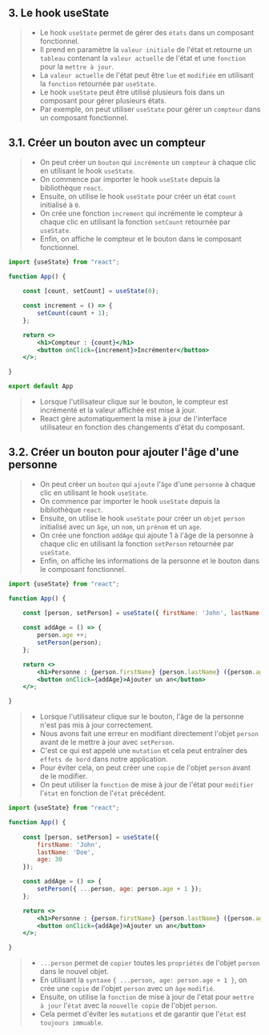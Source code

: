 ## 3. Le hook useState
> - Le hook `useState` permet de gérer des `états` dans un composant fonctionnel.
> - Il prend en paramètre la `valeur initiale` de l'état et retourne un `tableau` contenant la `valeur actuelle` de l'état et une `fonction` pour la `mettre à jour`.
> - La `valeur actuelle` de l'état peut être `lue` et `modifiée` en utilisant la `fonction` retournée par `useState`.
> - Le hook `useState` peut être utilisé plusieurs fois dans un composant pour gérer plusieurs états.
> - Par exemple, on peut utiliser `useState` pour gérer un `compteur` dans un composant fonctionnel.

## 3.1. Créer un bouton avec un compteur
> - On peut créer un `bouton` qui `incrémente` un `compteur` à chaque clic en utilisant le hook `useState`.
> - On commence par importer le hook `useState` depuis la bibliothèque `react`.
> - Ensuite, on utilise le hook `useState` pour créer un état `count` initialisé à `0`.
> - On crée une fonction `increment` qui incrémente le compteur à chaque clic en utilisant la fonction `setCount` retournée par `useState`.
> - Enfin, on affiche le compteur et le bouton dans le composant fonctionnel.
```jsx
import {useState} from "react";

function App() {
     
    const [count, setCount] = useState(0);

    const increment = () => {
        setCount(count + 1);
    };

    return <>
        <h1>Compteur : {count}</h1>
        <button onClick={increment}>Incrémenter</button>
    </>;

}

export default App
```
> - Lorsque l'utilisateur clique sur le bouton, le compteur est incrémenté et la valeur affichée est mise à jour.
> - React gère automatiquement la mise à jour de l'interface utilisateur en fonction des changements d'état du composant.

## 3.2. Créer un bouton pour ajouter l'âge d'une personne
> - On peut créer un `bouton` qui `ajoute` l'`âge` d'une `personne` à chaque clic en utilisant le hook `useState`.
> - On commence par importer le hook `useState` depuis la bibliothèque `react`.
> - Ensuite, on utilise le hook `useState` pour créer un `objet` `person` initialisé avec un `âge`, un `nom`, un `prénom` et un `age`.
> - On crée une fonction `addAge` qui ajoute 1 à l'âge de la personne à chaque clic en utilisant la fonction `setPerson` retournée par `useState`.
> - Enfin, on affiche les informations de la personne et le bouton dans le composant fonctionnel.
```jsx
import {useState} from "react";

function App() {
     
    const [person, setPerson] = useState({ firstName: 'John', lastName: 'Doe', age: 30 });

    const addAge = () => {
        person.age ++;
        setPerson(person);
    };

    return <>
        <h1>Personne : {person.firstName} {person.lastName} ({person.age} ans)</h1>
        <button onClick={addAge}>Ajouter un an</button>
    </>;

}
```
> - Lorsque l'utilisateur clique sur le bouton, l'âge de la personne n'est pas mis à jour correctement.
> - Nous avons fait une erreur en modifiant directement l'objet `person` avant de le mettre à jour avec `setPerson`.
> - C'est ce qui est appelé une `mutation` et cela peut entraîner des `effets de bord` dans notre application.
> - Pour éviter cela, on peut créer une `copie` de l'objet `person` avant de le modifier.
> - On peut utiliser la `fonction` de mise à jour de l'état pour `modifier` l'`état` en fonction de l'`état` précédent.
```jsx
import {useState} from "react";

function App() {
     
    const [person, setPerson] = useState({ 
        firstName: 'John',
        lastName: 'Doe',
        age: 30 
    });

    const addAge = () => {
        setPerson({ ...person, age: person.age + 1 });
    };

    return <>
        <h1>Personne : {person.firstName} {person.lastName} ({person.age} ans)</h1>
        <button onClick={addAge}>Ajouter un an</button>
    </>;

}
```
> - `...person` permet de `copier` toutes les `propriétés` de l'objet `person` dans le nouvel objet.
> - En utilisant la `syntaxe` `{ ...person, age: person.age + 1 }`, on crée une `copie` de l'objet `person` avec un `âge` `modifié`.
> - Ensuite, on utilise la `fonction` de mise à jour de l'état pour `mettre à jour` l'`état` avec la `nouvelle copie` de l'objet `person`.
> - Cela permet d'éviter les `mutations` et de garantir que l'`état` est `toujours immuable`.

